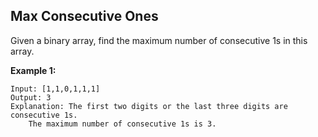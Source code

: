 ## Max Consecutive Ones

Given a binary array, find the maximum number of consecutive 1s in this array.

**Example 1:**
```
Input: [1,1,0,1,1,1]
Output: 3
Explanation: The first two digits or the last three digits are consecutive 1s.
    The maximum number of consecutive 1s is 3.  
```
